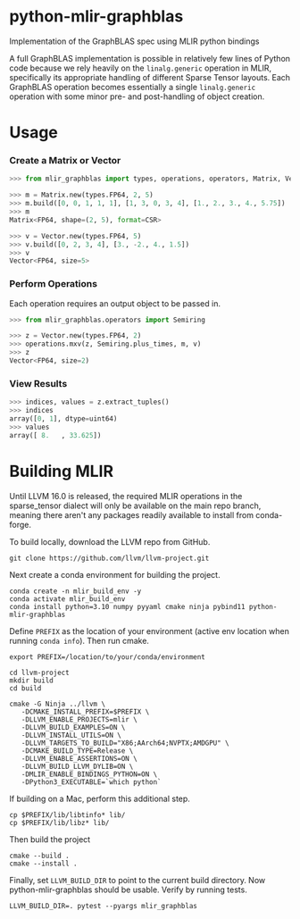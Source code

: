 # python-mlir-graphblas
Implementation of the GraphBLAS spec using MLIR python bindings

A full GraphBLAS implementation is possible in relatively few lines
of Python code because we rely heavily on the `linalg.generic` operation
in MLIR, specifically its appropriate handling of different Sparse Tensor
layouts. Each GraphBLAS operation becomes essentially a single
`linalg.generic` operation with some minor pre- and post-handling of
object creation.


# Usage

### Create a Matrix or Vector

```python
>>> from mlir_graphblas import types, operations, operators, Matrix, Vector

>>> m = Matrix.new(types.FP64, 2, 5)
>>> m.build([0, 0, 1, 1, 1], [1, 3, 0, 3, 4], [1., 2., 3., 4., 5.75])
>>> m
Matrix<FP64, shape=(2, 5), format=CSR>

>>> v = Vector.new(types.FP64, 5)
>>> v.build([0, 2, 3, 4], [3., -2., 4., 1.5])
>>> v
Vector<FP64, size=5>
```

### Perform Operations

Each operation requires an output object to be passed in.

```python
>>> from mlir_graphblas.operators import Semiring

>>> z = Vector.new(types.FP64, 2)
>>> operations.mxv(z, Semiring.plus_times, m, v)
>>> z
Vector<FP64, size=2)
```

### View Results

```python
>>> indices, values = z.extract_tuples()
>>> indices
array([0, 1], dtype=uint64)
>>> values
array([ 8.   , 33.625])
```

# Building MLIR

Until LLVM 16.0 is released, the required MLIR operations in the sparse_tensor dialect will only be
available on the main repo branch, meaning there aren't any packages readily available to install
from conda-forge.

To build locally, download the LLVM repo from GitHub.

```
git clone https://github.com/llvm/llvm-project.git
```

Next create a conda environment for building the project.

```
conda create -n mlir_build_env -y
conda activate mlir_build_env
conda install python=3.10 numpy pyyaml cmake ninja pybind11 python-mlir-graphblas
```

Define `PREFIX` as the location of your environment (active env location when running `conda info`).
Then run cmake.

```
export PREFIX=/location/to/your/conda/environment

cd llvm-project
mkdir build
cd build

cmake -G Ninja ../llvm \
   -DCMAKE_INSTALL_PREFIX=$PREFIX \
   -DLLVM_ENABLE_PROJECTS=mlir \
   -DLLVM_BUILD_EXAMPLES=ON \
   -DLLVM_INSTALL_UTILS=ON \
   -DLLVM_TARGETS_TO_BUILD="X86;AArch64;NVPTX;AMDGPU" \
   -DCMAKE_BUILD_TYPE=Release \
   -DLLVM_ENABLE_ASSERTIONS=ON \
   -DLLVM_BUILD_LLVM_DYLIB=ON \
   -DMLIR_ENABLE_BINDINGS_PYTHON=ON \
   -DPython3_EXECUTABLE=`which python`
```

If building on a Mac, perform this additional step.

```
cp $PREFIX/lib/libtinfo* lib/
cp $PREFIX/lib/libz* lib/
```

Then build the project

```
cmake --build .
cmake --install .
```

Finally, set `LLVM_BUILD_DIR` to point to the current build directory.
Now python-mlir-graphblas should be usable. Verify by running tests.

```
LLVM_BUILD_DIR=. pytest --pyargs mlir_graphblas
```
